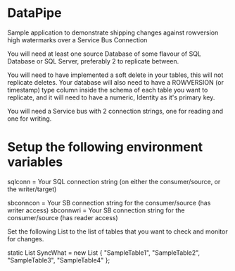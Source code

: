 # DataPipe
Sample application to demonstrate shipping changes against rowversion high watermarks over a Service Bus Connection

You will need at least one source Database of some flavour of SQL Database or SQL Server, preferably 2 to replicate between.

You will need to have implemented a soft delete in your tables, this will not replicate deletes.
Your database will also need to have a ROWVERSION (or timestamp) type column inside the schema of each table you want to replicate, and it will need to have a numeric, Identity as it's primary key.

You will need a Service bus with 2 connection strings, one for reading and one for writing.

# Setup the following environment variables
sqlconn = Your SQL connection string (on either the consumer/source, or the writer/target)

sbconncon = Your SB connection string for the consumer/source (has writer access)
sbconnwri = Your SB connection string for the consumer/source (has reader access)

Set the following List to the list of tables that you want to check and monitor for changes.

static List<string> SyncWhat = new List<string> { "SampleTable1", "SampleTable2", "SampleTable3", "SampleTable4" };

